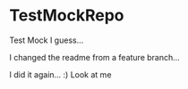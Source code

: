# TestMockRepo
Test Mock I guess...

I changed the readme from a feature branch...

I did it again... :) Look at me
